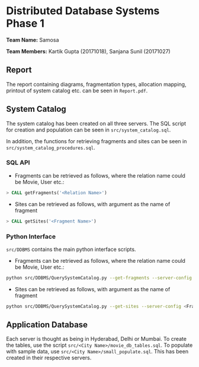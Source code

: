 # Distributed Database Systems Phase 1

**Team Name:** Samosa

**Team Members:** Kartik Gupta (20171018), Sanjana Sunil (20171027)

## Report

The report containing diagrams, fragmentation types, allocation mapping, printout of system catalog etc. can be seen in `Report.pdf`. 

## System Catalog

The system catalog has been created on all three servers. The SQL script for creation and population can be seen in `src/system_catalog.sql`. 

In addition, the functions for retrieving fragments and sites can be seen in `src/system_catalog_procedures.sql`.

### SQL API
* Fragments can be retrieved as follows, where the relation name could be Movie, User etc.:
``` SQL
> CALL getFragments('<Relation Name>')
```
* Sites can be retrieved as follows, with argument as the name of fragment
```SQL
> CALL getSites('<Fragment Name>')
```

### Python Interface
`src/DDBMS` contains the main python interface scripts.

* Fragments can be retrieved as follows, where the relation name could be Movie, User etc.:
```bash
python src/DDBMS/QuerySystemCatalog.py --get-fragments --server-config <Ralation Name>
```
* Sites can be retrieved as follows, with argument as the name of fragment
```bash
python src/DDBMS/QuerySystemCatalog.py --get-sites --server-config <Fragment ID>
```

## Application Database

Each server is thought as being in Hyderabad, Delhi or Mumbai. To create the tables, use the script `src/<City Name>/movie_db_tables.sql`. To populate with sample data, use `src/<City Name>/small_populate.sql`. This has been created in their respective servers.

